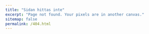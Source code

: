 ```yaml
---
title: "Sidan hittas inte"
excerpt: "Page not found. Your pixels are in another canvas."
sitemap: false
permalink: /404.html
---
```


<script>
  var GOOG_FIXURL_LANG = 'en';
  var GOOG_FIXURL_SITE = '{{ site.url }}'
</script>
<script src="https://linkhelp.clients.google.com/tbproxy/lh/wm/fixurl.js">
</script>
